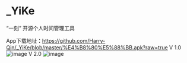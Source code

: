# _YiKe
“一刻” 开源个人时间管理工具


App下载地址：https://github.com/Harry-Qin/_YiKe/blob/master/%E4%B8%80%E5%88%BB.apk?raw=true
V 1.0 ![image](https://github.com/Harry-Qin/_YiKe/blob/master/app/src/main/res/raw-zh-rCN/show1.png)
V 2.0 ![image](https://github.com/Harry-Qin/_YiKe/blob/master/app/src/main/res/raw/show2.png)
 
